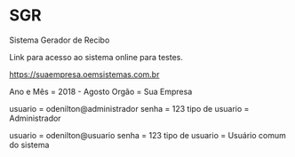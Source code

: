 # SGR

Sistema Gerador de Recibo

Link para acesso ao sistema online para testes.

https://suaempresa.oemsistemas.com.br

Ano e Mês = 2018 - Agosto
Orgão = Sua Empresa

usuario = odenilton@administrador
senha = 123
tipo de usuario = Administrador

usuario = odenilton@usuario
senha = 123
tipo de usuario = Usuário comum do sistema


